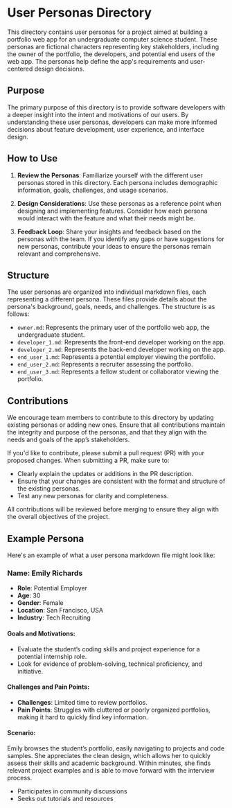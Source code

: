 # User Personas Directory

This directory contains user personas for a project aimed at building a portfolio web app for an undergraduate computer science student. These personas are fictional characters representing key stakeholders, including the owner of the portfolio, the developers, and potential end users of the web app. The personas help define the app's requirements and user-centered design decisions.


## Purpose

The primary purpose of this directory is to provide software developers with a deeper insight into the intent and motivations of our users. By understanding these user personas, developers can make more informed decisions about feature development, user experience, and interface design.


## How to Use

1. **Review the Personas**: Familiarize yourself with the different user personas stored in this directory. Each persona includes demographic information, goals, challenges, and usage scenarios.
   
2. **Design Considerations**: Use these personas as a reference point when designing and implementing features. Consider how each persona would interact with the feature and what their needs might be.

3. **Feedback Loop**: Share your insights and feedback based on the personas with the team. If you identify any gaps or have suggestions for new personas, contribute your ideas to ensure the personas remain relevant and comprehensive.


## Structure

The user personas are organized into individual markdown files, each representing a different persona. These files provide details about the persona's background, goals, needs, and challenges. The structure is as follows:

- `owner.md`: Represents the primary user of the portfolio web app, the undergraduate student.
- `developer_1.md`: Represents the front-end developer working on the app.
- `developer_2.md`: Represents the back-end developer working on the app.
- `end_user_1.md`: Represents a potential employer viewing the portfolio.
- `end_user_2.md`: Represents a recruiter assessing the portfolio.
- `end_user_3.md`: Represents a fellow student or collaborator viewing the portfolio.


## Contributions

We encourage team members to contribute to this directory by updating existing personas or adding new ones. Ensure that all contributions maintain the integrity and purpose of the personas, and that they align with the needs and goals of the app’s stakeholders.

If you'd like to contribute, please submit a pull request (PR) with your proposed changes. When submitting a PR, make sure to:
- Clearly explain the updates or additions in the PR description.
- Ensure that your changes are consistent with the format and structure of the existing personas.
- Test any new personas for clarity and completeness.

All contributions will be reviewed before merging to ensure they align with the overall objectives of the project.


## Example Persona

Here's an example of what a user persona markdown file might look like:

### Name: Emily Richards
- **Role**: Potential Employer
- **Age**: 30  
- **Gender**: Female  
- **Location**: San Francisco, USA  
- **Industry**: Tech Recruiting

#### Goals and Motivations:
- Evaluate the student’s coding skills and project experience for a potential internship role.
- Look for evidence of problem-solving, technical proficiency, and initiative.

#### Challenges and Pain Points:
- **Challenges**: Limited time to review portfolios.
- **Pain Points**: Struggles with cluttered or poorly organized portfolios, making it hard to quickly find key information.

#### Scenario:
Emily browses the student’s portfolio, easily navigating to projects and code samples. She appreciates the clean design, which allows her to quickly assess their skills and academic background. Within minutes, she finds relevant project examples and is able to move forward with the interview process.

- Participates in community discussions
- Seeks out tutorials and resources
